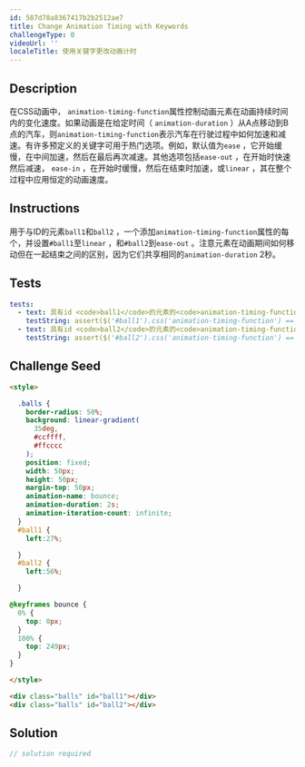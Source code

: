 ```yaml
---
id: 587d78a8367417b2b2512ae7
title: Change Animation Timing with Keywords
challengeType: 0
videoUrl: ''
localeTitle: 使用关键字更改动画计时
---
```


## Description
<section id="description">在CSS动画中， <code>animation-timing-function</code>属性控制动画元素在动画持续时间内的变化速度。如果动画是在给定时间（ <code>animation-duration</code> ）从A点移动到B点的汽车，则<code>animation-timing-function</code>表示汽车在行驶过程中如何加速和减速。有许多预定义的关键字可用于热门选项。例如，默认值为<code>ease</code> ，它开始缓慢，在中间加速，然后在最后再次减速。其他选项包括<code>ease-out</code> ，在开始时快速然后减速， <code>ease-in</code> ，在开始时缓慢，然后在结束时加速，或<code>linear</code> ，其在整个过程中应用恒定的动画速度。 </section>

## Instructions
<section id="instructions">用于与ID的元素<code>ball1</code>和<code>ball2</code> ，一个添加<code>animation-timing-function</code>属性的每个，并设置<code>#ball1</code>至<code>linear</code> ，和<code>#ball2</code>到<code>ease-out</code> 。注意元素在动画期间如何移动但在一起结束之间的区别，因为它们共享相同的<code>animation-duration</code> 2秒。 </section>

## Tests
<section id='tests'>

```yml
tests:
  - text: 具有id <code>ball1</code>的元素的<code>animation-timing-function</code>属性的值应该是线性的。
    testString: assert($('#ball1').css('animation-timing-function') == 'linear', 'The value of the <code>animation-timing-function</code> property for the element with the id <code>ball1</code> should be linear.');
  - text: 具有id <code>ball2</code>的元素的<code>animation-timing-function</code>属性的<code>ball2</code>应该是缓出的。
    testString: assert($('#ball2').css('animation-timing-function') == 'ease-out', 'The value of the <code>animation-timing-function</code> property for the element with the id <code>ball2</code> should be ease-out.');

```

</section>

## Challenge Seed
<section id='challengeSeed'>

<div id='html-seed'>

```html
<style>

  .balls {
    border-radius: 50%;
    background: linear-gradient(
      35deg,
      #ccffff,
      #ffcccc
    );
    position: fixed;
    width: 50px;
    height: 50px;
    margin-top: 50px;
    animation-name: bounce;
    animation-duration: 2s;
    animation-iteration-count: infinite;
  }
  #ball1 {
    left:27%;

  }
  #ball2 {
    left:56%;

  }

@keyframes bounce {
  0% {
    top: 0px;
  }
  100% {
    top: 249px;
  }
}

</style>

<div class="balls" id="ball1"></div>
<div class="balls" id="ball2"></div>

```

</div>



</section>

## Solution
<section id='solution'>

```js
// solution required
```
</section>
